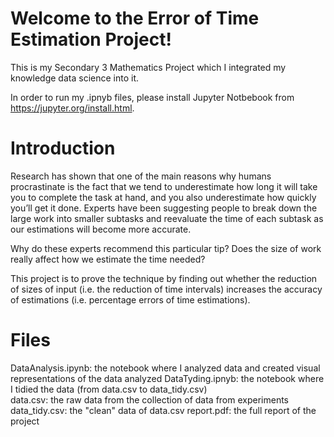 # Welcome to the Error of Time Estimation Project!

This is my Secondary 3 Mathematics Project which I integrated my knowledge data science into it.

In order to run my .ipnyb files, please install Jupyter Notbebook from https://jupyter.org/install.html.

# Introduction

Research has shown that one of the main reasons why humans procrastinate is the fact that we tend to underestimate how long it will take you to complete the task at hand, and you also underestimate how quickly you’ll get it done. Experts have been suggesting people to break down the large work into smaller subtasks and reevaluate the time of each subtask as our estimations will become more accurate.

Why do these experts recommend this particular tip? Does the size of work really affect how we estimate the time needed?

This project is to prove the technique by finding out whether the reduction of sizes of input (i.e. the reduction of time intervals) increases the accuracy of estimations (i.e. percentage errors of time estimations).

# Files

DataAnalysis.ipynb: the notebook where I analyzed data and created visual representations of the data analyzed
DataTyding.ipnyb: the notebook where I tidied the data (from data.csv to data_tidy.csv)<br>
data.csv: the raw data from the collection of data from experiments
data_tidy.csv: the "clean" data of data.csv
report.pdf: the full report of the project

